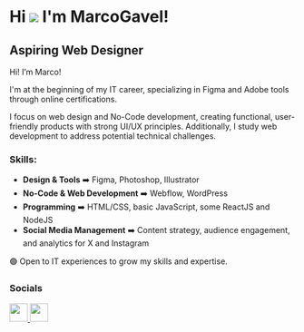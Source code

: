Hi ![](https://user-images.githubusercontent.com/18350557/176309783-0785949b-9127-417c-8b55-ab5a4333674e.gif) I'm MarcoGavel!
=====================================================================================================================================

Aspiring Web Designer  
----------------------  

Hi! I’m Marco!  

I'm at the beginning of my IT career, specializing in Figma and Adobe tools through online certifications.  

I focus on web design and No-Code development, creating functional, user-friendly products with strong UI/UX principles. Additionally, I study web development to address potential technical challenges.  

### Skills:  

- **Design & Tools** ➡️ Figma, Photoshop, Illustrator  
- **No-Code & Web Development** ➡️ Webflow, WordPress  
- **Programming** ➡️ HTML/CSS, basic JavaScript, some ReactJS and NodeJS  
- **Social Media Management** ➡️ Content strategy, audience engagement, and analytics for X and Instagram  

🟢 Open to IT experiences to grow my skills and expertise.  

### Socials  

<p align="left">
  <a href="https://www.github.com/MarcoGavel" target="_blank" rel="noreferrer">
    <picture>
      <source media="(prefers-color-scheme: dark)" srcset="https://raw.githubusercontent.com/danielcranney/readme-generator/main/public/icons/socials/github-dark.svg" />
      <source media="(prefers-color-scheme: light)" srcset="https://raw.githubusercontent.com/danielcranney/readme-generator/main/public/icons/socials/github.svg" />
      <img src="https://raw.githubusercontent.com/danielcranney/readme-generator/main/public/icons/socials/github.svg" width="32" height="32" />
    </picture>
  </a>
  <a href="https://www.linkedin.com/in/marcogavel" target="_blank" rel="noreferrer">
    <picture>
      <source media="(prefers-color-scheme: dark)" srcset="https://raw.githubusercontent.com/danielcranney/readme-generator/main/public/icons/socials/linkedin-dark.svg" />
      <source media="(prefers-color-scheme: light)" srcset="https://raw.githubusercontent.com/danielcranney/readme-generator/main/public/icons/socials/linkedin.svg" />
      <img src="https://raw.githubusercontent.com/danielcranney/readme-generator/main/public/icons/socials/linkedin.svg" width="32" height="32" />
    </picture>
  </a>
</p>
